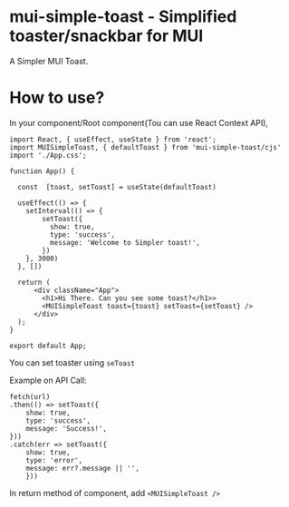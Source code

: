 # mui-simple-toast - Simplified toaster/snackbar for MUI
A Simpler MUI Toast.

# How to use?

 In your component/Root component(Tou can use React Context API), 
```
import React, { useEffect, useState } from 'react';
import MUISimpleToast, { defaultToast } from 'mui-simple-toast/cjs'
import './App.css';

function App() {

  const  [toast, setToast] = useState(defaultToast)

  useEffect(() => {
    setInterval(() => {
        setToast({
          show: true,
          type: 'success',
          message: 'Welcome to Simpler toast!',
        })
    }, 3000)
  }, [])

  return (
      <div className="App">
        <h1>Hi There. Can you see some toast?</h1>>
        <MUISimpleToast toast={toast} setToast={setToast} />
      </div>
  );
}

export default App;

```

You can set toaster using ```seToast```

Example on API Call:
```
fetch(url)
.then(() => setToast({
    show: true,
    type: 'success',
    message: 'Success!',
}))
.catch(err => setToast({
    show: true,
    type: 'error',
    message: err?.message || '',
    }))

```

In return method of component, add ```<MUISimpleToast />```
